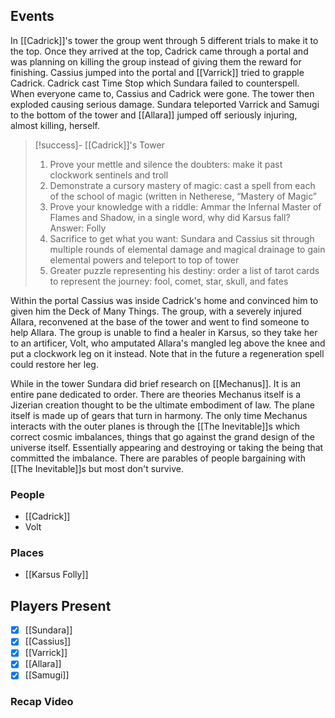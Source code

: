 ## Events
In [[Cadrick]]'s tower the group went through 5 different trials to make it to the top. Once they arrived at the top, Cadrick came through a portal and was planning on killing the group instead of giving them the reward for finishing. Cassius jumped into the portal and [[Varrick]] tried to grapple Cadrick. Cadrick cast Time Stop which Sundara failed to counterspell. When everyone came to, Cassius and Cadrick were gone. The tower then exploded causing serious damage. Sundara teleported Varrick and Samugi to the bottom of the tower and [[Allara]] jumped off seriously injuring, almost killing, herself. 

> [!success]- [[Cadrick]]'s Tower  
> 1. Prove your mettle and silence the doubters: make it past clockwork sentinels and troll
> 2. Demonstrate a cursory mastery of magic: cast a spell from each of the school of magic (written in Netherese, “Mastery of Magic”
> 3. Prove your knowledge with a riddle: Ammar the Infernal Master of Flames and Shadow, in a single word, why did Karsus fall? Answer: Folly
> 4. Sacrifice to get what you want: Sundara and Cassius sit through multiple rounds of elemental damage and magical drainage to gain elemental powers and teleport to top of tower
> 5. Greater puzzle representing his destiny: order a list of tarot cards to represent the journey: fool, comet, star, skull, and fates

Within the portal Cassius was inside Cadrick's home and convinced him to given him the Deck of Many Things. The group, with a severely injured Allara, reconvened at the base of the tower and went to find someone to help Allara. The group is unable to find a healer in Karsus, so they take her to an artificer, Volt, who amputated Allara's mangled leg above the knee and put a clockwork leg on it instead. Note that in the future a regeneration spell could restore her leg.

While in the tower Sundara did brief research on [[Mechanus]]. It is an entire pane dedicated to order. There are theories Mechanus itself is a Jizerian creation thought to be the ultimate embodiment of law. The plane itself is made up of gears that turn in harmony. The only time Mechanus interacts with the outer planes is through the [[The Inevitable]]s which correct cosmic imbalances, things that go against the grand design of the universe itself. Essentially appearing and destroying or taking the being that committed the imbalance. There are parables of people bargaining with [[The Inevitable]]s but most don't survive. 

### People
- [[Cadrick]] 
- Volt

### Places 
- [[Karsus Folly]] 

## Players Present
- [x] [[Sundara]] 
- [x] [[Cassius]] 
- [x] [[Varrick]] 
- [x] [[Allara]] 
- [x] [[Samugi]] 

### Recap Video

